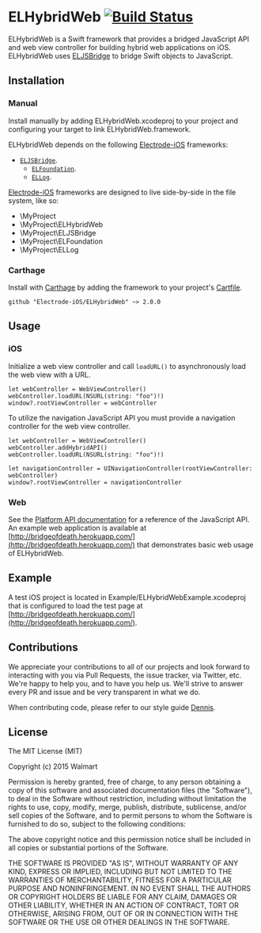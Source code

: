 # ELHybridWeb [![Build Status](https://travis-ci.org/Electrode-iOS/ELHybridWeb.svg)](https://travis-ci.org/Electrode-iOS/ELHybridWeb)

ELHybridWeb is a Swift framework that provides a bridged JavaScript API and web view controller for building hybrid web applications on iOS. ELHybridWeb uses [ELJSBridge](https://github.com/Electrode-iOS/ELJSBridge) to bridge Swift objects to JavaScript.

## Installation

### Manual

Install manually by adding ELHybridWeb.xcodeproj to your project and configuring your target to link ELHybridWeb.framework.

ELHybridWeb depends on the following [Electrode-iOS](https://github.com/Electrode-iOS/) frameworks:

- [`ELJSBridge`](https://github.com/Electrode-iOS/ELJSBridge).
  - [`ELFoundation`](https://github.com/Electrode-iOS/ELFoundation).
  - [`ELLog`](https://github.com/Electrode-iOS/ELLog).

[Electrode-iOS](https://github.com/Electrode-iOS/) frameworks are designed to live side-by-side in the file system, like so:

* \MyProject
* \MyProject\ELHybridWeb
* \MyProject\ELJSBridge
* \MyProject\ELFoundation
* \MyProject\ELLog

### Carthage

Install with [Carthage](https://github.com/Carthage/Carthage) by adding the framework to your project's [Cartfile](https://github.com/Carthage/Carthage/blob/master/Documentation/Artifacts.md#cartfile).

```
github "Electrode-iOS/ELHybridWeb" ~> 2.0.0
```

## Usage

### iOS

Initialize a web view controller and call `loadURL()` to asynchronously load the web view with a URL. 

```
let webController = WebViewController()
webController.loadURL(NSURL(string: "foo")!)
window?.rootViewController = webController
```

To utilize the navigation JavaScript API you must provide a navigation controller for the web view controller.

```
let webController = WebViewController()
webController.addHybridAPI()
webController.loadURL(NSURL(string: "foo")!)

let navigationController = UINavigationController(rootViewController: webController)
window?.rootViewController = navigationController
```

### Web

See the [Platform API documentation](platformAPI.md) for a reference of the JavaScript API. An example web application is available at [http://bridgeofdeath.herokuapp.com/](http://bridgeofdeath.herokuapp.com/) that demonstrates basic web usage of ELHybridWeb.

## Example

A test iOS project is located in Example/ELHybridWebExample.xcodeproj that is configured to load the test page at [http://bridgeofdeath.herokuapp.com/](http://bridgeofdeath.herokuapp.com/).

## Contributions

We appreciate your contributions to all of our projects and look forward to interacting with you via Pull Requests, the issue tracker, via Twitter, etc.  We're happy to help you, and to have you help us.  We'll strive to answer every PR and issue and be very transparent in what we do.

When contributing code, please refer to our style guide [Dennis](https://github.com/Electrode-iOS/Dennis).

## License

The MIT License (MIT)

Copyright (c) 2015 Walmart

Permission is hereby granted, free of charge, to any person obtaining a copy
of this software and associated documentation files (the "Software"), to deal
in the Software without restriction, including without limitation the rights
to use, copy, modify, merge, publish, distribute, sublicense, and/or sell
copies of the Software, and to permit persons to whom the Software is
furnished to do so, subject to the following conditions:

The above copyright notice and this permission notice shall be included in all
copies or substantial portions of the Software.

THE SOFTWARE IS PROVIDED "AS IS", WITHOUT WARRANTY OF ANY KIND, EXPRESS OR
IMPLIED, INCLUDING BUT NOT LIMITED TO THE WARRANTIES OF MERCHANTABILITY,
FITNESS FOR A PARTICULAR PURPOSE AND NONINFRINGEMENT. IN NO EVENT SHALL THE
AUTHORS OR COPYRIGHT HOLDERS BE LIABLE FOR ANY CLAIM, DAMAGES OR OTHER
LIABILITY, WHETHER IN AN ACTION OF CONTRACT, TORT OR OTHERWISE, ARISING FROM,
OUT OF OR IN CONNECTION WITH THE SOFTWARE OR THE USE OR OTHER DEALINGS IN THE
SOFTWARE.
